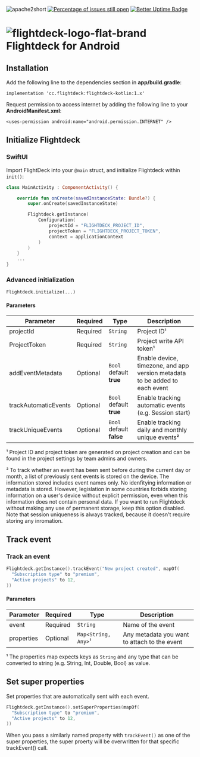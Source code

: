  ![apache2short](https://user-images.githubusercontent.com/3425455/214007387-ced3e898-63e7-4c66-bc08-e113be00e3c3.svg) [![Percentage of issues still open](http://isitmaintained.com/badge/open/Flightdeck/flightdeck-swift.svg)](http://isitmaintained.com/project/Flightdeck/flightdeck-swift "Percentage of issues still open") [![Better Uptime Badge](https://betteruptime.com/status-badges/v1/monitor/lmrx.svg)](https://status.flightdeck.cc/)




# ![flightdeck-logo-flat-brand](https://user-images.githubusercontent.com/3425455/212749718-85e425da-1e17-4c80-8dc0-c7db3b04490c.svg) Flightdeck for Android

## Installation
Add the following line to the dependencies section in **app/build.gradle**:
```
implementation 'cc.flightdeck:flightdeck-kotlin:1.x'
```

Request permission to access internet by adding the following line to your **AndroidManifest.xml**:
```
<uses-permission android:name="android.permission.INTERNET" />
```

## Initialize Flightdeck

### SwiftUI
Import FlightDeck into your `@main` struct, and initialize Flightdeck within `init()`:
```kotlin
class MainActivity : ComponentActivity() {

    override fun onCreate(savedInstanceState: Bundle?) {
        super.onCreate(savedInstanceState)

        Flightdeck.getInstance(
            Configuration(
                projectId = "FLIGHTDECK_PROJECT_ID",
                projectToken = "FLIGHTDECK_PROJECT_TOKEN",
                context = applicationContext
            )
        )
    }
    ...
}
```


### Advanced initialization
`Flightdeck.initialize(...)`

#### Parameters

| Parameter              | Required      | Type                         | Description                                                                 |
| ---------------------- | ------------- | ---------------------------- | --------------------------------------------------------------------------- |
| projectId              | Required      | `String`                     | Project ID¹                                                                 |
| ProjectToken           | Required      | `String`                     | Project write API token¹                                                    |
| addEventMetadata       | Optional      | `Bool` default **true**      | Enable device, timezone, and app version metadata to be added to each event |
| trackAutomaticEvents   | Optional      | `Bool` default **true**      | Enable tracking automatic events (e.g. Session start)                       |
| trackUniqueEvents      | Optional      | `Bool` default **false**     | Enable tracking daily and monthly unique events²                            |

¹ Project ID and project token are generated on project creation and can be found in the project settings by team admins and owners.

² To track whether an event has been sent before during the current day or month, a list of previously sent events is stored on the device. The information stored includes event names only. No idenfitying information or metadata is stored. However, legislation in some countries forbids storing information on a user's device without explicit permission, even when this information does not contain personal data. If you want to run Flightdeck without making any use of permanent storage, keep this option disabled. Note that session uniqueness is always tracked, because it doesn't require storing any inromation.

## Track event

### Track an event

```kotlin
Flightdeck.getInstance().trackEvent("New project created", mapOf(
  "Subscription type" to "premium",
  "Active projects" to 12,
))
```

#### Parameters

| Parameter  | Required   | Type                 | Description                                   |
| ---------- | ---------- | -------------------- | --------------------------------------------- |
| event      | Required   | `String`             | Name of the event                             |
| properties | Optional   | `Map<String, Any>`¹  | Any metadata you want to attach to the event  |

¹ The properties map expects keys as `String` and any type that can be converted to string (e.g. String, Int, Double, Bool) as value.


## Set super properties

Set properties that are automatically sent with each event.

```swift
Flightdeck.getInstance().setSuperProperties(mapOf(
  "Subscription type" to "premium",
  "Active projects" to 12,
))
```

When you pass a similarly named property with `trackEvent()` as one of the super properties, the super proerty will be overwritten for that specific trackEvent() call.
